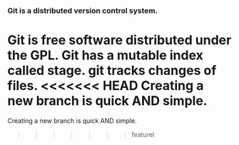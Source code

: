 ### Git is a distributed version control system.
Git is free software distributed under the GPL.
Git has a mutable index called stage.
git tracks changes of files.
<<<<<<< HEAD
Creating a new branch is quick AND simple.
=======
Creating a new branch is quick AND simple.
>>>>>>> featurel
